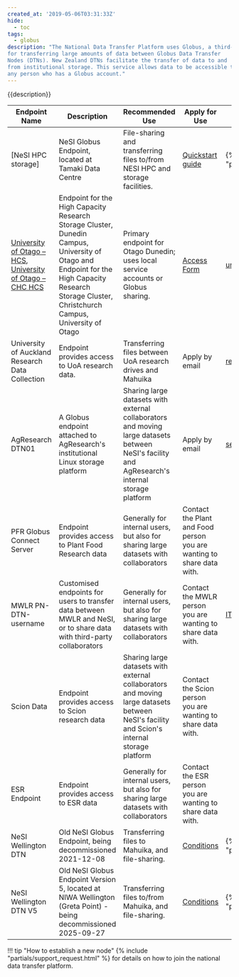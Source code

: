 ```yaml
---
created_at: '2019-05-06T03:31:33Z'
hide:
  - toc
tags: 
  - globus
description: "The National Data Transfer Platform uses Globus, a third-party service
for transferring large amounts of data between Globus Data Transfer
Nodes (DTNs). New Zealand DTNs facilitate the transfer of data to and
from institutional storage. This service allows data to be accessible to
any person who has a Globus account."
---
```


{{description}}

| Endpoint Name | Description | Recommended Use | Apply for Use | Contact |
| ------------- | ----------- | --------------- | ------------- | ------- |
|[NeSI HPC storage]| NeSI Globus Endpoint, located at Tamaki Data Centre | File-sharing and transferring files to/from NESI HPC and storage facilities. | [Quickstart guide](Globus_Quick_Start_Guide/) | {% include "partials/support_request.html" %} |
| [University of Otago – HCS](https://app.globus.org/file-manager?origin_id=108e72ac-c509-4cd0-940f-b7e3aa543007), [University of Otago – CHC HCS](https://app.globus.org/file-manager?origin_id=eeb5308a-2471-4696-9571-dd2092e041f9) | Endpoint for the High Capacity Research Storage Cluster, Dunedin Campus, University of Otago and Endpoint for the High Capacity Research Storage Cluster, Christchurch Campus, University of Otago | Primary endpoint for Otago Dunedin; uses local service accounts or Globus sharing. | [Access Form](https://www.otago.ac.nz/its/forms/hcs-high-speed-data-transfer-service-access-form) | [university@otago.ac.nz](mailto:university@otago.ac.nz) |
| University of Auckland Research Data Collection | Endpoint provides access to UoA research data. | Transferring files between UoA research drives and Mahuika | Apply by email | [researchdata@auckland.ac.nz](mailto:researchdata@auckland.ac.nz) |
| AgResearch DTN01 | A Globus endpoint attached to AgResearch's institutional Linux storage platform | Sharing large datasets with external collaborators and moving large datasets between NeSI's facility and AgResearch's internal storage platform | Apply by email | [servicedesk@agresearch.co.nz](mailto:servicedesk@agresearch.co.nz) |
| PFR Globus Connect Server | Endpoint provides access to Plant Food Research data | Generally for internal users, but also for sharing large datasets with collaborators | Contact the Plant and Food person you are wanting to share data with. |  |
| MWLR PN-DTN-username | Customised endpoints for users to transfer data between MWLR and NeSI, or to share data with third-party collaborators | Generally for internal users, but also for sharing large datasets with collaborators | Contact the MWLR person you are wanting to share data with. | [IToperations@landcareresearch.co.nz](mailto:IToperations@landcareresearch.co.nz) |
| Scion Data | Endpoint provides access to Scion research data | Sharing large datasets with external collaborators and moving large datasets between NeSI's facility and Scion's internal storage platform | Contact the Scion person you are wanting to share data with. |  |
| ESR Endpoint | Endpoint provides access to ESR data | Generally for internal users, but also for sharing large datasets with collaborators | Contact the ESR person you are wanting to share data with. |  |
| NeSI Wellington DTN | Old NeSI Globus Endpoint, being decommissioned 2021-12-08 | Transferring files to Mahuika, and file-sharing. |  [Conditions](./Data_Transfer_using_Globus.md)  | {% include "partials/support_request.html" %} |
|NeSI Wellington DTN V5 | Old NeSI Globus Endpoint Version 5, located at NIWA Wellington (Greta Point) - being decommissioned 2025-09-27 | Transferring files to/from Mahuika, and file-sharing. | [Conditions](Data_Transfer_using_Globus.md) | {% include "partials/support_request.html" %} |

!!! tip "How to establish a new node"
    {% include "partials/support_request.html" %} for details on how to
    join the national data transfer platform.
